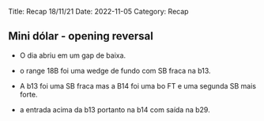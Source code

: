Title: Recap 18/11/21
Date: 2022-11-05
Category: Recap

## Mini dólar - opening reversal

* O dia abriu em um gap de baixa.

* o range 18B foi uma wedge de fundo com SB fraca na b13.

* A b13 foi uma SB fraca mas a B14 foi uma bo FT e uma segunda SB mais forte.

* a entrada acima da b13 portanto na b14 com saída na b29.
